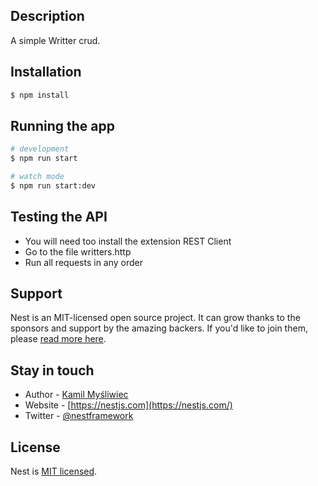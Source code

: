 
## Description

A simple Writter crud.

## Installation

```bash
$ npm install
```

## Running the app

```bash
# development
$ npm run start

# watch mode
$ npm run start:dev
```
## Testing the API

- You will need too install the extension REST Client
- Go to the file writters.http
- Run all requests in any order

## Support

Nest is an MIT-licensed open source project. It can grow thanks to the sponsors and support by the amazing backers. If you'd like to join them, please [read more here](https://docs.nestjs.com/support).

## Stay in touch

- Author - [Kamil Myśliwiec](https://kamilmysliwiec.com)
- Website - [https://nestjs.com](https://nestjs.com/)
- Twitter - [@nestframework](https://twitter.com/nestframework)

## License

Nest is [MIT licensed](LICENSE).
